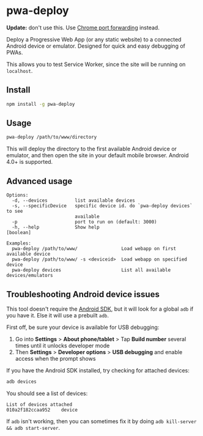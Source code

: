 pwa-deploy
====

**Update:** don't use this. Use [Chrome port forwarding](https://developers.google.com/web/tools/chrome-devtools/debug/remote-debugging/local-server) instead.

Deploy a Progressive Web App (or any static website) to a connected Android device or emulator.
Designed for quick and easy debugging of PWAs.

This allows you to test Service Worker, since the site will be running on `localhost`.

Install
---

```bash
npm install -g pwa-deploy
```

Usage
---

```bash
pwa-deploy /path/to/www/directory
```

This will deploy the directory to the first available Android
device or emulator, and then open the site in your default mobile browser. Android 4.0+ is supported.

Advanced usage
----

```
Options:
  -d, --devices          list available devices
  -s, --specificDevice   specific device id. do `pwa-deploy devices` to see
                         available
  -p                     port to run on (default: 3000)
  -h, --help             Show help                                     [boolean]

Examples:
  pwa-deploy /path/to/www/                Load webapp on first available device
  pwa-deploy /path/to/www/ -s <deviceid>  Load webapp on specified device
  pwa-deploy devices                      List all available devices/emulators
```

Troubleshooting Android device issues
----

This tool doesn't require the [Android SDK](https://developer.android.com/studio/index.html),
but it will look for a global `adb` if you have it. Else it will use a prebuilt `adb`.

First off, be sure your device is available for USB debugging:

1. Go into **Settings** > **About phone/tablet** > Tap **Build number** several times until it unlocks developer mode
2. Then **Settings** > **Developer options** > **USB debugging** and enable access when the prompt shows

If you have the Android SDK installed, try checking for attached devices:

```bash
adb devices
```

You should see a list of devices:

```
List of devices attached
010a2f182ccaa952	device
```

If `adb` isn't working, then you can sometimes fix it by doing `adb kill-server && adb start-server`.
